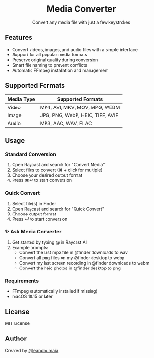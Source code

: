 <div align="center">
  <h1>Media Converter</h1>
  <p>Convert any media file with just a few keystrokes</p>
</div>

## Features

- Convert videos, images, and audio files with a simple interface
- Support for all popular media formats
- Preserve original quality during conversion
- Smart file naming to prevent conflicts
- Automatic FFmpeg installation and management

## Supported Formats

| Media Type | Supported Formats |
|------------|------------------|
| Video | MP4, AVI, MKV, MOV, MPG, WEBM |
| Image | JPG, PNG, WebP, HEIC, TIFF, AVIF |
| Audio | MP3, AAC, WAV, FLAC |

## Usage

### Standard Conversion

1. Open Raycast and search for "Convert Media"
2. Select files to convert (⌘ + click for multiple)
3. Choose your desired output format
4. Press ⌘↵ to start conversion

### Quick Convert

1. Select file(s) in Finder
2. Open Raycast and search for "Quick Convert"
3. Choose output format
4. Press ↵ to start conversion

### ✨ Ask Media Converter

1. Get started by typing @ in Raycast AI
2. Example prompts:
   - Convert the last mp3 file in @finder downloads to wav
   - Convert all png files on my @finder desktop to webp 
   - Convert my last screen recording in @finder downloads to webm
   - Convert the heic photos in @finder desktop to png

### Requirements
- FFmpeg (automatically installed if missing)
- macOS 10.15 or later

## License

MIT License

## Author

Created by [@leandro.maia](https://raycast.com/leandro.maia)